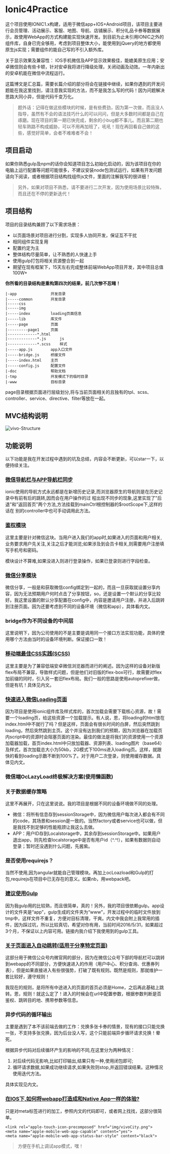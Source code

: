Ionic4Practice
===

这个项目使用IONIC1.x构建，适用于微信app+IOS+Android项目，该项目主要进行会员管理、活动展示、客服、地图、导航、店铺展示、积分礼品卡券等数据展示，故使用WebApp的方式构建能实现快速开发。到目前为止未引用IONIC之外的组件库，自身已完全够用，考虑到项目整体大小，能使用到jQuery的地方都使用原生js实现；需要组件的能自己写的不引入额外库。

关于显示效果及兼容性： IOS手机微信及APP显示效果极佳，能媲美原生应用；安卓微信则会有些卡顿，针对安卓我将进行降级处理，关闭动画及动效。一年内新出的安卓机能在微信中流程运行。

这篇博文是汇总篇，需要长篇介绍的部分将会在链接中继续，如果你遇到的开发问题能在我这里找到，请注意我实现的方法，而不是我怎么写的代码！因为问题解决思路大同小异，但是代码千变万化。

>题外话：记得在做这些模块的时候，是有些费劲，因为第一次做，而且没人指导，虽然有不会的语法技巧什么的可以问问，但是大多数时间都是自己在琢磨。现在项目的第一期已快完成，剩余的小bug都不事儿。而且第二期也轻车熟路不构成威胁，可以不用再加班了，吼吼！现在再回看自己做的这些，感觉好简单，会者不难难者不会！

## 项目启动

如果你熟悉gulp及npm的话你会知道项目怎么初始化启动的，因为该项目在你的电脑上运行配置等问题可能很多，不建议安装node包测试运行，如果有开发问题请向下阅读，或者根据项目结构找组件js文件，里面的注解我写的很详细！

> 另外，如果对项目不熟悉，请不要进行二次开发，因为使用场景比较特殊，而且还在不停的更新迭代！


## 项目结构

项目的目录结构兼顾了以下需求场景：

- 以页面场景对项目进行分割，实现多人协同开发，保证互不干扰
- 相同组件实现复用
- 配置约定为主
- 整体结构尽量简单，让不熟悉的人快速上手
- 使用gulp打包将相关资源整合到一起
- 期望在现有框架下，15天左右完成整体前端WebApp项目开发，其中项目总值100W+

**你所看的目录结构是重构第四次的结果，前几次惨不忍睹！**

```
|-app  				开发目录
|-----common  		开发目录
|-----css 
|-----img 
|-----index  		loading页面信息
|-----lib  			库文件
|-----page  		页面
|---------page1  	页面
|-------------*.html  	
|-------------*.js  	js
|-------------*.scss  	样式
|-----app.js  		app入口文件
|-----bridge.js  	桥接文件
|-----index.html  	主页
|-----config.js  	配置文件
|-doc  				帮助文档 
|-tmp  				开发模式下的临时目录 
|-www  				目标目录
```

page目录根据页面进行层级划分,将与当前页面相关的且独有的tpl、scss、controller、service、directive、filter等放在一起。

## MVC结构说明

![vivo-Structure](https://github.com/xiangsongtao/IONIC4Practice/blob/master/doc/vivo-structure.png "vivo-structure")



## 功能说明
以下功能是我在开发过程中遇到的坑及总结，内容会不断更新，可以star一下，以便持续关注。


### [微信导航栏与APP导航栏同步](https://github.com/xiangsongtao/IONIC4Practice/blob/master/doc/NavigateSync.md)

ionic使用的导航方式永远都是在新增历史记录,而浏览器原生的导航则是在历史记录中有前有后的跳转,因而会在用户操作的过
程出现不同步的现象,这里实现了"后退"和"返回首页"两个方法,方法挂载到mainCtrl根控制器的$rootScope下,这样的话在
别的controller中也可手动调用此方法。


### [鉴权模块](https://github.com/xiangsongtao/IONIC4Practice/blob/master/doc/checkAuthorize.md)

这里主要是针对微信这块。当用户进入我们的app时,如果进入的页面和用户相关,业务要求用户先关注,关注之后才能浏览;如果涉及到会员卡相关,则需要用户注册填写手机号和密码。

模块设计不算难,如果没进入则进行登录操作，如果已登录则进行字段检查。

### [微信分享模块](https://github.com/xiangsongtao/IONIC4Practice/blob/master/doc/setShareContent.md)

微信分享，一般是和获取微信config绑定到一起的，而且一旦获取就设置分享内容，因为无法预期用户何时点击了分享按钮，so，还是设置一个默认的分享比较好。我这里设置的默认分享配置在config中，内容是邀请用户注册，并进入后跳转到注册页面。因为还要考虑到不同的设备环境（微信和app），具体看内文。

### bridge作为不同设备的中间层

这里说明下，因为公司使用的不是主要是调用同一个接口方法实现功能，具体的使用哪个方法由当时的设备环境判断。保证接口一致！

### [移动端最佳CSS实践(SCSS)](https://github.com/xiangsongtao/IONIC4Practice/blob/master/doc/CSS4Mobile.md)

这里主要是为了兼容低端安卓微信浏览器而进行的阐述。因为这样的设备对新版flex布局不兼容，导致样式问题，但是他们对旧版的flex-box可行，故需要对flex加前缀的同时，引入另一套旧flex布局。我们一般的思路是使用autoprefixer做，但是有坑！具体见内文。

### [快速进入微信Loading页面](https://github.com/xiangsongtao/IONIC4Practice/blob/master/doc/Loader.md)

因为项目是使用ionic组件库及样式库的，首次加载会需要下载核心资源，故！需要一个loading页，给这些资源一个加载提示。有人说，恩，将loading的html放在index.html中不就行了吗？但是这样，页面会有很长时间的白屏，然后突然跳到loading，然后突然跳到主页。这个并没有达到我们的预期，因为浏览器在加载页内script中的资源时会阻塞页面的渲染。最佳的做法是将我们的资源使用一个资源加载器加载，首页index.html中只放加载器、资源列表、loading图片（base64）及样式，首次加载总大小为50kb，2G模式下100ms进入loading页。这样，就跟快的看到loading示数不断到100%了。对于用户二次登录，则使用缓存数据。具体见内文。

### 微信端OcLazyLoad终极解决方案(使用懒函数)

### 关于数据缓存策略

这里不再展开，只在这里说说。我的项目是根据不同的设备环境做不同的处理。

- 微信：将所有信息存到sessionStorage中，因为微信用户每次进入都会有不同的code，其场景和session是一致的。当然factory或者service也可以做，但是我找不到足够的性能瓶颈让我这么去做。
- APP：用户ID存到Localstorage中，其余存到sessionStorage中。如果用户退出app，则先检查localstorage中是否有用户id（^.^!），如果有数据则自动登录；暂时还没遇到什么问题，先酱紫。



### 是否使用requirejs？

当然不使用,因为angular就能自己管理模块。再加上ocLoazload和Gulp的打包,requirejs在项目中已无存在的意义。如果nb，用webpack吧。

### [建议使用Gulp](https://github.com/xiangsongtao/IONIC4Practice/blob/master/doc/useGulp.md)

因为我gulp用的比较熟，而且很简单，真的！另外，我的项目很依赖gulp。app设计的文件夹是“app”，gulp生成的文件夹为“www”，开发过程中的临时文件放到tmp中，这样文件不重复，方便对目标清理，干爽。内文中我会附上我常用的插件，因为踩过坑，所以比较真切，希望对你有用，当前时间2016/5/31，如果超过3个月，不保证以上内容可用。链接内我介绍下我使用到的gulp工具。

### [关于页面进入自动跳转(适用于分享特定页面)](https://github.com/xiangsongtao/IONIC4Practice/blob/master/doc/directiveTo.md)
这部分用于微信公众号内微官网的部分，因为在微信公众号下部的导航栏可以跳转到webapp的不同部分，方便快速进入的作用（用户中心、积分查询、优惠券列表），但是如果直接进入有些很强势，打破了既有规则。既然是规则，那就维护一套比较好，遵守规则！

我现在的规则，是将所有中途进入的页面的首页必须是Home，之后再此基础上跳转。恩，规则！就这么定了！进入的时候会在url中配置参数，根据参数判断是否鉴权、跳转目的地、携带参数等信息。

### 异步代码的循环输出

主要是遇到了本不该前端去做的工作：兑换多张卡券的情景，现有的接口只能兑换一张，不支持多张兑换，因为后台没人写，这个只能前端异步循环请求兑换！晕死。

根据异步代码对后续循环产生的影响的不同,在这里分为两种情况：

1. 对后续代码无影响,比如打印输出,结果只有一种,使用闭包即可;
2. 循环请求数据,如果成功继续请求,如果失败则stop,并返回错误结果。这种情况使用迭代方法。

具体实现见内文。

### [在IOS下,如何将webapp打造成和Native App一样的体验?](https://github.com/xiangsongtao/IONIC4Practice/blob/master/doc/lookLikeNativeApp.md)

只是对meta标签进行的加工，参照内文的代码即可，或者网上找找，这部分很简单。

```
<link rel="apple-touch-icon-precomposed" href="img/vivoCity.png">
<meta name="apple-mobile-web-app-capable" content="yes">
<meta name="apple-mobile-web-app-status-bar-style" content="black">

```

>方便在手机上调试app模式，嘿！


